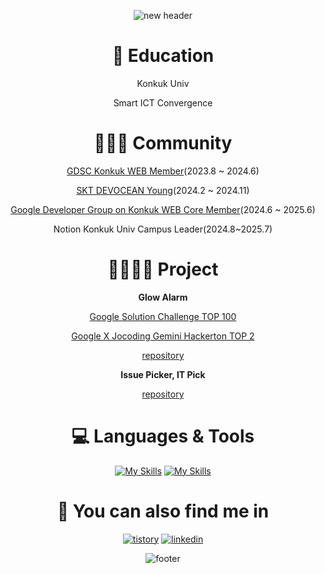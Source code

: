 <div align="center">
  
![new header](https://github.com/clicelee/clicelee/assets/131771046/17832af3-8d5a-4542-89c6-7861ff71fddb)
# 🏫 Education
Konkuk Univ

Smart ICT Convergence


# 🧑🏻‍💻 Community
[GDSC Konkuk WEB Member](https://www.instagram.com/gdsc.konkuk/)(2023.8 ~ 2024.6)

[SKT DEVOCEAN Young](https://devocean.sk.com/community/youngList.do)(2024.2 ~ 2024.11)

[Google Developer Group on Konkuk WEB Core Member](https://www.instagram.com/gdsc.konkuk/)(2024.6 ~ 2025.6)

Notion Konkuk Univ Campus Leader(2024.8~2025.7)


# 🏃🏻‍♀️‍➡️ Project

**Glow Alarm**

[Google Solution Challenge TOP 100](https://developers.google.com/community/gdsc-solution-challenge/winners?hl=ko)

[Google X Jocoding Gemini Hackerton TOP 2](https://www.youtube.com/watch?v=lHVlVZldGG0&t=1s)

[repository](https://github.com/sound-light)

**Issue Picker, IT Pick**

[repository](https://github.com/IT-Pick/IT-Pick-Frontend)

# 💻 Languages & Tools
[![My Skills](https://skillicons.dev/icons?i=js,vue,react,tailwind)](https://skillicons.dev)
[![My Skills](https://skillicons.dev/icons?i=next,vite,git,emotion,figma)](https://skillicons.dev)


# 👀 You can also find me in
[![tistory](https://img.shields.io/badge/tistory-ff5544?style=for-the-badge&logo=tistory&logoColor=white)](https://clice.tistory.com/) [![linkedin](https://img.shields.io/badge/linkedin-0A66C2?style=for-the-badge&logo=linkedin&logoColor=white)](https://www.linkedin.com/in/jiminclicelee/)

![footer](https://github.com/clicelee/clicelee/assets/131771046/3097bc35-5f4a-4cf5-a4e0-3540b9cc4340)
</div>
